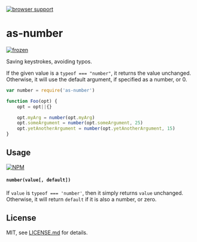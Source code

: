[![browser support](https://ci.testling.com/mattdesl/as-number.png)](https://ci.testling.com/mattdesl/as-number)

# as-number

[![frozen](http://badges.github.io/stability-badges/dist/frozen.svg)](http://github.com/badges/stability-badges)

Saving keystrokes, avoiding typos.

If the given value is a `typeof === "number"`, it returns the value unchanged. Otherwise, it will use the default argument, if specified as a number, or 0. 

```js
var number = require('as-number')

function Foo(opt) {
	opt = opt||{}

	opt.myArg = number(opt.myArg)
	opt.someArgument = number(opt.someArgument, 25)
	opt.yetAnotherArgument = number(opt.yetAnotherArgument, 15)
}
```

## Usage

[![NPM](https://nodei.co/npm/as-number.png)](https://nodei.co/npm/as-number/)

#### `number(value[, default])`

If `value` is `typeof === 'number'`, then it simply returns `value` unchanged. Otherwise, it will return `default` if it is also a number, or zero. 

## License

MIT, see [LICENSE.md](http://github.com/mattdesl/as-number/blob/master/LICENSE.md) for details.
